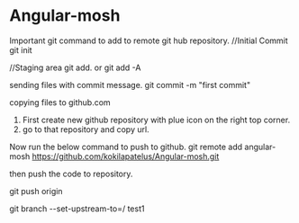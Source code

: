 # Angular-mosh
Important git command to add to remote git hub repository.
//Initial Commit
git init

//Staging area
git add. or git add -A

sending files with commit message.
git commit -m "first commit"

copying files to github.com  
1) First create new github repository with plue icon on the right top corner.
2) go to that repository and copy url.

Now run the below command to push to github.
git remote add angular-mosh https://github.com/kokilapatelus/Angular-mosh.git

then push the code to repository.

git push origin

git branch --set-upstream-to=<remote>/<branch> test1